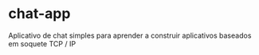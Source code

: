 # chat-app
Aplicativo de chat simples para aprender a construir aplicativos baseados em soquete TCP / IP
